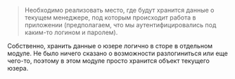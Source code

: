 >Необходимо реализовать место, где будут хранится данные о текущем
 менеджере, под которым происходит работа в приложении (предполагаем,
 что мы аутентифицировались под каким-то логином и паролем).

Собственно, хранить данные о юзере логично в сторе в отдельном модуле.
Не было ничего сказано о возможности разлогиниться или еще чего-то, поэтому в этом модуле просто хранится объект текущего юзера.
